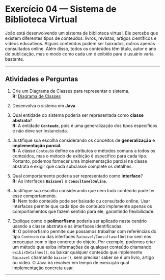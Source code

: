 # Exercício 04 — Sistema de Biblioteca Virtual

João está desenvolvendo um sistema de biblioteca virtual. Ele percebe que existem diferentes tipos de conteúdos: livros, revistas, artigos científicos e vídeos educativos. Alguns conteúdos podem ser baixados, outros apenas consultados online. Além disso, todos os conteúdos têm título, autor e ano de publicação, mas o modo como cada um é exibido para o usuário varia bastante.

---

## Atividades e Perguntas

1. Crie um Diagrama de Classes para representar o sistema.  
   **R:** [Diagrama de Classes](https://tinyurl.com/POO-exercicio04)

2. Desenvolva o sistema em **Java**.

3. Qual entidade do sistema poderia ser representada como **classe abstrata**?  
   **R:** A entidade **`Conteudo`**, pois é uma generalização dos tipos específicos e não deve ser instanciada.

4. Justifique sua escolha considerando os conceitos de **generalização** e **implementação parcial**.  
   **R:** A classe `Conteudo` define os atributos e métodos comuns a todos os conteúdos, mas o método de exibição é específico para cada tipo. Portanto, podemos fornecer uma implementação parcial na classe abstrata e exigir que cada subclasse complete os detalhes.

5. Qual comportamento poderia ser representado como **interface**?  
   **R:** As interfaces **`Baixavel`** e **`ConsultavelOnline`**.

6. Justifique sua escolha considerando que nem todo conteúdo pode ter esse comportamento.  
   **R:** Nem todo conteúdo pode ser baixado ou consultado online. Usar interfaces permite que cada tipo de conteúdo implemente apenas os comportamentos que fazem sentido para ele, garantindo flexibilidade.

7. Explique como o **polimorfismo** poderia ser aplicado neste cenário usando a classe abstrata e as interfaces identificadas.  
   **R:** O polimorfismo permite que possamos trabalhar com referências do tipo `Conteudo` ou das interfaces `Baixavel`/`ConsultavelOnline` sem nos preocupar com o tipo concreto do objeto. Por exemplo, podemos criar um método que exiba informações de qualquer conteúdo chamando `exibirDetalhes()`, ou baixar qualquer conteúdo que implemente `Baixavel` chamando `baixar()`, sem precisar saber se é um livro, artigo ou vídeo. O Java irá resolver em tempo de execução qual implementação concreta usar.

---
